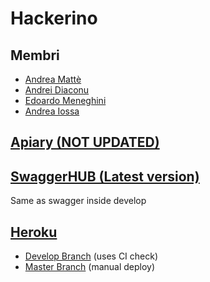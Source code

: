 # Hackerino
## Membri
- [Andrea Mattè](https://github.com/andreamatt)
- [Andrei Diaconu](https://github.com/andreidiaconu97)
- [Edoardo Meneghini](https://github.com/edomenegaz)
- [Andrea Iossa](https://github.com/andreaiossa)

## [Apiary (NOT UPDATED)](https://hackerino.docs.apiary.io)

## [SwaggerHUB (Latest version)](https://app.swaggerhub.com/apis-docs/andreamatt/hackerino/1.0)
Same as swagger inside develop

## [Heroku](https://hackerino.herokuapp.com)
- [Develop Branch](https://hackerino-dev.herokuapp.com) (uses CI check)
- [Master Branch](https://hackerino.herokuapp.com/) (manual deploy)
